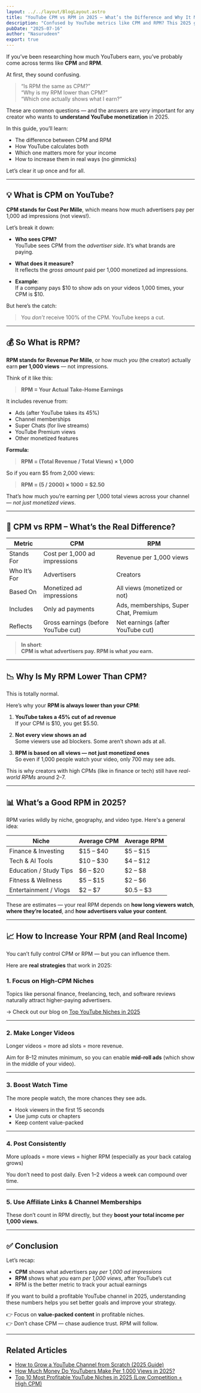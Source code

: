 ```yaml
---
layout: ../../layout/BlogLayout.astro
title: "YouTube CPM vs RPM in 2025 – What’s the Difference and Why It Matters"
description: "Confused by YouTube metrics like CPM and RPM? This 2025 guide explains what they mean, how they affect your earnings, and how to increase both."
pubDate: "2025-07-16"
author: "Nasurudeen"
export: true
---
```

If you’ve been researching how much YouTubers earn, you’ve probably come across terms like **CPM** and **RPM**.

At first, they sound confusing.

> “Is RPM the same as CPM?”  
> “Why is my RPM lower than CPM?”  
> “Which one actually shows what I earn?”

These are common questions — and the answers are *very* important for any creator who wants to **understand YouTube monetization** in 2025.

In this guide, you’ll learn:

- The difference between CPM and RPM  
- How YouTube calculates both  
- Which one matters more for your income  
- How to increase them in real ways (no gimmicks)

Let’s clear it up once and for all.

---

## 💡 What is CPM on YouTube?

**CPM stands for Cost Per Mille**, which means how much advertisers pay per 1,000 ad impressions (not views!).

Let’s break it down:

- **Who sees CPM?**  
  YouTube sees CPM from the *advertiser side*. It’s what brands are paying.

- **What does it measure?**  
  It reflects the *gross amount* paid per 1,000 monetized ad impressions.

- **Example**:  
  If a company pays $10 to show ads on your videos 1,000 times, your CPM is $10.

But here’s the catch:

> You *don’t* receive 100% of the CPM. YouTube keeps a cut.

---

## 💰 So What is RPM?

**RPM stands for Revenue Per Mille**, or how much *you* (the creator) actually earn **per 1,000 views** — not impressions.

Think of it like this:

> **RPM = Your Actual Take-Home Earnings**

It includes revenue from:

- Ads (after YouTube takes its 45%)
- Channel memberships
- Super Chats (for live streams)
- YouTube Premium views
- Other monetized features

**Formula:**

> **RPM = (Total Revenue / Total Views) × 1,000**

So if you earn $5 from 2,000 views:

> **RPM = (5 / 2000) × 1000 = $2.50**

That’s how much you’re earning per 1,000 total views across your channel — *not just monetized views*.

---

## 🧠 CPM vs RPM – What’s the Real Difference?

| Metric | CPM | RPM |
|--------|-----|-----|
| Stands For | Cost per 1,000 ad impressions | Revenue per 1,000 views |
| Who It’s For | Advertisers | Creators |
| Based On | Monetized ad impressions | All views (monetized or not) |
| Includes | Only ad payments | Ads, memberships, Super Chat, Premium |
| Reflects | Gross earnings (before YouTube cut) | Net earnings (after YouTube cut) |

> **In short**:  
> **CPM is what advertisers pay. RPM is what *you* earn.**

---

## 📉 Why Is My RPM Lower Than CPM?

This is totally normal.

Here’s why your **RPM is always lower than your CPM**:

1. **YouTube takes a 45% cut of ad revenue**  
   If your CPM is $10, you get $5.50.

2. **Not every view shows an ad**  
   Some viewers use ad blockers. Some aren’t shown ads at all.

3. **RPM is based on all views — not just monetized ones**  
   So even if 1,000 people watch your video, only 700 may see ads.

This is why creators with high CPMs (like in finance or tech) still have *real-world RPMs* around $2–$7.

---

## 📊 What’s a Good RPM in 2025?

RPM varies wildly by niche, geography, and video type. Here's a general idea:

| Niche | Average CPM | Average RPM |
|-------|-------------|-------------|
| Finance & Investing | $15 – $40 | $5 – $15 |
| Tech & AI Tools | $10 – $30 | $4 – $12 |
| Education / Study Tips | $6 – $20 | $2 – $8 |
| Fitness & Wellness | $5 – $15 | $2 – $6 |
| Entertainment / Vlogs | $2 – $7 | $0.5 – $3 |

These are estimates — your real RPM depends on **how long viewers watch**, **where they’re located**, and **how advertisers value your content**.

---

## 📈 How to Increase Your RPM (and Real Income)

You can’t fully control CPM or RPM — but you can influence them.

Here are **real strategies** that work in 2025:

### 1. **Focus on High-CPM Niches**
Topics like personal finance, freelancing, tech, and software reviews naturally attract higher-paying advertisers.

→ Check out our blog on [Top YouTube Niches in 2025](/blog/best-youtube-niches-2025)

---

### 2. **Make Longer Videos**
Longer videos = more ad slots = more revenue.

Aim for 8–12 minutes minimum, so you can enable **mid-roll ads** (which show in the middle of your video).

---

### 3. **Boost Watch Time**
The more people watch, the more chances they see ads.

- Hook viewers in the first 15 seconds  
- Use jump cuts or chapters  
- Keep content value-packed

---

### 4. **Post Consistently**
More uploads = more views = higher RPM (especially as your back catalog grows)

You don’t need to post daily. Even 1–2 videos a week can compound over time.

---

### 5. **Use Affiliate Links & Channel Memberships**
These don’t count in RPM directly, but they **boost your total income per 1,000 views**.

---

## ✅ Conclusion

Let’s recap:

- **CPM** shows what advertisers pay *per 1,000 ad impressions*  
- **RPM** shows what *you* earn *per 1,000 views*, after YouTube’s cut  
- RPM is the better metric to track your actual earnings

If you want to build a profitable YouTube channel in 2025, understanding these numbers helps you set better goals and improve your strategy.

👉 Focus on **value-packed content** in profitable niches.  
👉 Don’t chase CPM — chase audience trust. RPM will follow.

---

## Related Articles

- [How to Grow a YouTube Channel from Scratch (2025 Guide)](/blog/How-to-Grow-a-YouTube-Channel-from-Scratch-2025-Guide)
- [How Much Money Do YouTubers Make Per 1,000 Views in 2025?](/blog/How-Much-Money-Do-YouTubers-Make-Per-1,000-Views-in-2025)
- [Top 10 Most Profitable YouTube Niches in 2025 (Low Competition + High CPM)](/blog/best-youtube-niches-2025)